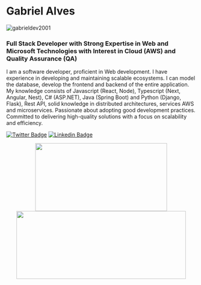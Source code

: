 # Gabriel Alves 
<p align="left"> <img src="https://komarev.com/ghpvc/?username=gabrieldev2001&label=Profile%20views&color=000000&style=plastic" alt="gabrieldev2001" /> </p>
<h3> Full Stack Developer with Strong Expertise in Web and Microsoft Technologies with Interest in Cloud (AWS) and Quality Assurance (QA) </h3>

I am a software developer, proficient in Web development. I have experience in developing and maintaining scalable ecosystems. I can model the database, develop the frontend and backend of the entire application. My knowledge consists of Javascript (React, Node), Typescript (Next, Angular, Nest), C# (ASP.NET), Java (Spring Boot) and Python (Django, Flask), Rest API, solid knowledge in distributed architectures, services AWS and microservices. Passionate about adopting good development practices. Committed to delivering high-quality solutions with a focus on scalability and efficiency.

<a href="https://twitter.com/ebagabee"><img alt="Twitter Badge" src="https://img.shields.io/badge/-@ebagabee-000000?style=flat-square&labelColor=000000&logo=twitter&logoColor=white&link=https://twitter.com/ebagabee"/></a>
<a href="https://www.linkedin.com/in/ebagabee/"><img alt="Linkedin Badge" src="https://img.shields.io/badge/-Gabriel%20Alves-000000?style=flat-square&logo=Linkedin&logoColor=white&link=https://www.linkedin.com/in/ebagabee/"/></a>
  
<div align="center">
  <a href="https://github.com/ebagabe">
  <img height="180em" width="350"  src="https://github-readme-stats.vercel.app/api?username=ebagabe&show_icons=true&theme=dark&include_all_commits=true&count_private=true"/>
    <img height="180em" width="450" src="https://github-readme-stats.vercel.app/api/top-langs/?username=ebagabe&layout=compact&langs_count=7&theme=dark&hide=css,html"/>
</div>
